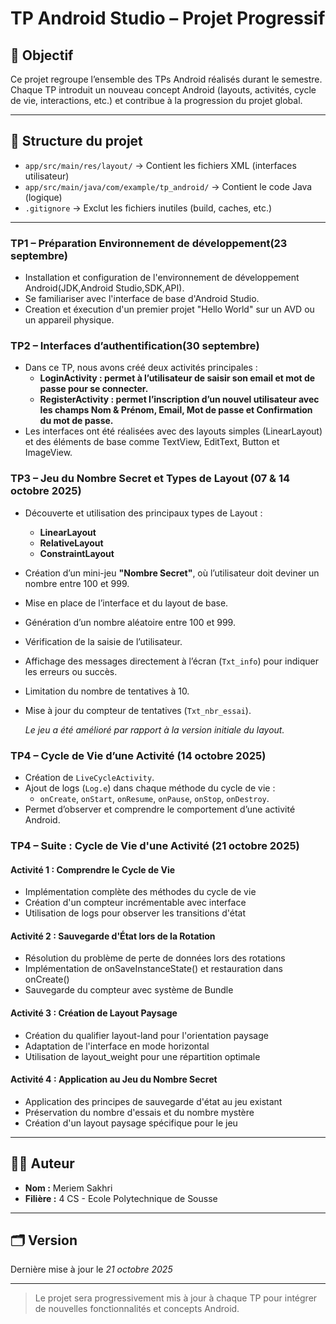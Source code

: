# TP Android Studio – Projet Progressif

## 🎯 Objectif
Ce projet regroupe l’ensemble des TPs Android réalisés durant le semestre.  
Chaque TP introduit un nouveau concept Android (layouts, activités, cycle de vie, interactions, etc.) et contribue à la progression du projet global.


---

## 🧩 Structure du projet
- `app/src/main/res/layout/` → Contient les fichiers XML (interfaces utilisateur)
- `app/src/main/java/com/example/tp_android/` → Contient le code Java (logique)
- `.gitignore` → Exclut les fichiers inutiles (build, caches, etc.)
---

###  TP1 – Préparation Environnement de développement(23 septembre)
- Installation et configuration de l'environnement de développement Android(JDK,Android Studio,SDK,API).
- Se familiariser avec l'interface de base d'Android Studio.
- Creation et éxecution d'un premier projet "Hello World" sur un AVD ou un appareil physique.


###  TP2 – Interfaces d’authentification(30 septembre)
- Dans ce TP, nous avons créé deux activités principales :
  - **LoginActivity : permet à l’utilisateur de saisir son email et mot de passe pour se connecter.**
  - **RegisterActivity : permet l’inscription d’un nouvel utilisateur avec les champs Nom & Prénom, Email, Mot de passe et Confirmation du mot de passe.**
- Les interfaces ont été réalisées avec des layouts simples (LinearLayout) et des éléments de base comme TextView, EditText, Button et ImageView.

###  TP3 – Jeu du Nombre Secret et Types de Layout (07 & 14 octobre 2025)
- Découverte et utilisation des principaux types de Layout :
    - **LinearLayout**
    - **RelativeLayout**
    - **ConstraintLayout**
- Création d’un mini-jeu **"Nombre Secret"**, où l’utilisateur doit deviner un nombre entre 100 et 999.
- Mise en place de l’interface et du layout de base.
- Génération d’un nombre aléatoire entre 100 et 999.
- Vérification de la saisie de l’utilisateur.
- Affichage des messages directement à l’écran (`Txt_info`) pour indiquer les erreurs ou succès.
- Limitation du nombre de tentatives à 10.
- Mise à jour du compteur de tentatives (`Txt_nbr_essai`).

  *Le jeu a été amélioré par rapport à la version initiale du layout.*

###  TP4 – Cycle de Vie d’une Activité (14 octobre 2025)
- Création de `LiveCycleActivity`.
- Ajout de logs (`Log.e`) dans chaque méthode du cycle de vie :
    - `onCreate`, `onStart`, `onResume`, `onPause`, `onStop`, `onDestroy`.
- Permet d’observer et comprendre le comportement d’une activité Android.

### TP4 – Suite : Cycle de Vie d'une Activité (21 octobre 2025)

#### **Activité 1 : Comprendre le Cycle de Vie**
- Implémentation complète des méthodes du cycle de vie
- Création d'un compteur incrémentable avec interface
- Utilisation de logs pour observer les transitions d'état

#### **Activité 2 : Sauvegarde d'État lors de la Rotation**
- Résolution du problème de perte de données lors des rotations
- Implémentation de onSaveInstanceState() et restauration dans onCreate()
- Sauvegarde du compteur avec système de Bundle

#### **Activité 3 : Création de Layout Paysage**
- Création du qualifier layout-land pour l'orientation paysage
- Adaptation de l'interface en mode horizontal
- Utilisation de layout_weight pour une répartition optimale

#### **Activité 4 : Application au Jeu du Nombre Secret**
- Application des principes de sauvegarde d'état au jeu existant
- Préservation du nombre d'essais et du nombre mystère
- Création d'un layout paysage spécifique pour le jeu
---
## 👨‍💻 Auteur
- **Nom :** Meriem Sakhri
- **Filière :** 4 CS - Ecole Polytechnique de Sousse

---

## 🗂️ Version
Dernière mise à jour le *21 octobre 2025*

---

> Le projet sera progressivement mis à jour à chaque TP pour intégrer de nouvelles fonctionnalités et concepts Android.